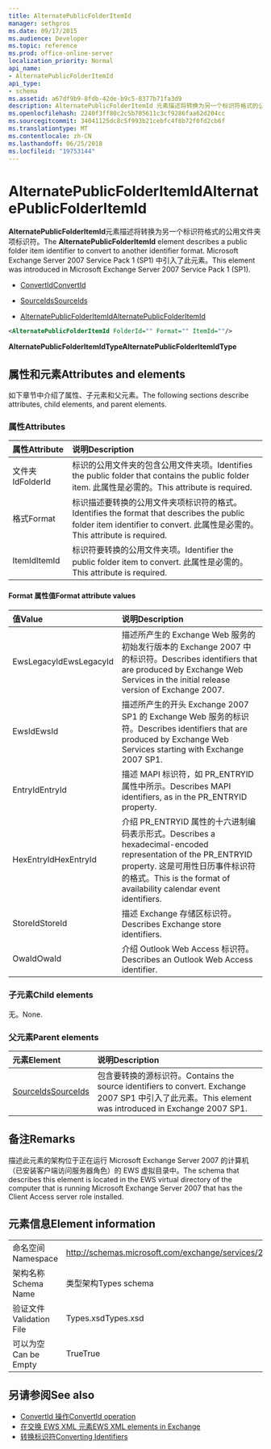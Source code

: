```yaml
---
title: AlternatePublicFolderItemId
manager: sethgros
ms.date: 09/17/2015
ms.audience: Developer
ms.topic: reference
ms.prod: office-online-server
localization_priority: Normal
api_name:
- AlternatePublicFolderItemId
api_type:
- schema
ms.assetid: a67df9b9-8fdb-42de-b9c5-8377b71fa3d9
description: AlternatePublicFolderItemId 元素描述将转换为另一个标识符格式的公用文件夹项标识符。 Microsoft Exchange Server 2007 Service Pack 1 (SP1) 中引入了此元素。
ms.openlocfilehash: 2240f3ff80c2c5b705611c3cf9286faa62d204cc
ms.sourcegitcommit: 34041125dc8c5f993b21cebfc4f8b72f0fd2cb6f
ms.translationtype: MT
ms.contentlocale: zh-CN
ms.lasthandoff: 06/25/2018
ms.locfileid: "19753144"
---
```

# <a name="alternatepublicfolderitemid"></a><span data-ttu-id="9b72e-104">AlternatePublicFolderItemId</span><span class="sxs-lookup"><span data-stu-id="9b72e-104">AlternatePublicFolderItemId</span></span>

<span data-ttu-id="9b72e-105">**AlternatePublicFolderItemId**元素描述将转换为另一个标识符格式的公用文件夹项标识符。</span><span class="sxs-lookup"><span data-stu-id="9b72e-105">The **AlternatePublicFolderItemId** element describes a public folder item identifier to convert to another identifier format.</span></span> <span data-ttu-id="9b72e-106">Microsoft Exchange Server 2007 Service Pack 1 (SP1) 中引入了此元素。</span><span class="sxs-lookup"><span data-stu-id="9b72e-106">This element was introduced in Microsoft Exchange Server 2007 Service Pack 1 (SP1).</span></span> 
  
- [<span data-ttu-id="9b72e-107">ConvertId</span><span class="sxs-lookup"><span data-stu-id="9b72e-107">ConvertId</span></span>](convertid.md)
  
- [<span data-ttu-id="9b72e-108">SourceIds</span><span class="sxs-lookup"><span data-stu-id="9b72e-108">SourceIds</span></span>](sourceids.md)
  
- [<span data-ttu-id="9b72e-109">AlternatePublicFolderItemId</span><span class="sxs-lookup"><span data-stu-id="9b72e-109">AlternatePublicFolderItemId</span></span>](alternatepublicfolderitemid.md)
  
```xml
<AlternatePublicFolderItemId FolderId="" Format="" ItemId=""/>
```

 <span data-ttu-id="9b72e-110">**AlternatePublicFolderItemIdType**</span><span class="sxs-lookup"><span data-stu-id="9b72e-110">**AlternatePublicFolderItemIdType**</span></span>
## <a name="attributes-and-elements"></a><span data-ttu-id="9b72e-111">属性和元素</span><span class="sxs-lookup"><span data-stu-id="9b72e-111">Attributes and elements</span></span>

<span data-ttu-id="9b72e-112">如下章节中介绍了属性、子元素和父元素。</span><span class="sxs-lookup"><span data-stu-id="9b72e-112">The following sections describe attributes, child elements, and parent elements.</span></span>
  
### <a name="attributes"></a><span data-ttu-id="9b72e-113">属性</span><span class="sxs-lookup"><span data-stu-id="9b72e-113">Attributes</span></span>

|<span data-ttu-id="9b72e-114">**属性**</span><span class="sxs-lookup"><span data-stu-id="9b72e-114">**Attribute**</span></span>|<span data-ttu-id="9b72e-115">**说明**</span><span class="sxs-lookup"><span data-stu-id="9b72e-115">**Description**</span></span>|
|:-----|:-----|
|<span data-ttu-id="9b72e-116">文件夹 Id</span><span class="sxs-lookup"><span data-stu-id="9b72e-116">FolderId</span></span>  <br/> |<span data-ttu-id="9b72e-117">标识的公用文件夹的包含公用文件夹项。</span><span class="sxs-lookup"><span data-stu-id="9b72e-117">Identifies the public folder that contains the public folder item.</span></span> <span data-ttu-id="9b72e-118">此属性是必需的。</span><span class="sxs-lookup"><span data-stu-id="9b72e-118">This attribute is required.</span></span>  <br/> |
|<span data-ttu-id="9b72e-119">格式</span><span class="sxs-lookup"><span data-stu-id="9b72e-119">Format</span></span>  <br/> |<span data-ttu-id="9b72e-120">标识描述要转换的公用文件夹项标识符的格式。</span><span class="sxs-lookup"><span data-stu-id="9b72e-120">Identifies the format that describes the public folder item identifier to convert.</span></span> <span data-ttu-id="9b72e-121">此属性是必需的。</span><span class="sxs-lookup"><span data-stu-id="9b72e-121">This attribute is required.</span></span>  <br/> |
|<span data-ttu-id="9b72e-122">ItemId</span><span class="sxs-lookup"><span data-stu-id="9b72e-122">ItemId</span></span>  <br/> |<span data-ttu-id="9b72e-123">标识符要转换的公用文件夹项。</span><span class="sxs-lookup"><span data-stu-id="9b72e-123">Identifier the public folder item to convert.</span></span> <span data-ttu-id="9b72e-124">此属性是必需的。</span><span class="sxs-lookup"><span data-stu-id="9b72e-124">This attribute is required.</span></span>  <br/> |
   
#### <a name="format-attribute-values"></a><span data-ttu-id="9b72e-125">Format 属性值</span><span class="sxs-lookup"><span data-stu-id="9b72e-125">Format attribute values</span></span>

|<span data-ttu-id="9b72e-126">**值**</span><span class="sxs-lookup"><span data-stu-id="9b72e-126">**Value**</span></span>|<span data-ttu-id="9b72e-127">**说明**</span><span class="sxs-lookup"><span data-stu-id="9b72e-127">**Description**</span></span>|
|:-----|:-----|
|<span data-ttu-id="9b72e-128">EwsLegacyId</span><span class="sxs-lookup"><span data-stu-id="9b72e-128">EwsLegacyId</span></span>  <br/> |<span data-ttu-id="9b72e-129">描述所产生的 Exchange Web 服务的初始发行版本的 Exchange 2007 中的标识符。</span><span class="sxs-lookup"><span data-stu-id="9b72e-129">Describes identifiers that are produced by Exchange Web Services in the initial release version of Exchange 2007.</span></span>  <br/> |
|<span data-ttu-id="9b72e-130">EwsId</span><span class="sxs-lookup"><span data-stu-id="9b72e-130">EwsId</span></span>  <br/> |<span data-ttu-id="9b72e-131">描述所产生的开头 Exchange 2007 SP1 的 Exchange Web 服务的标识符。</span><span class="sxs-lookup"><span data-stu-id="9b72e-131">Describes identifiers that are produced by Exchange Web Services starting with Exchange 2007 SP1.</span></span>  <br/> |
|<span data-ttu-id="9b72e-132">EntryId</span><span class="sxs-lookup"><span data-stu-id="9b72e-132">EntryId</span></span>  <br/> |<span data-ttu-id="9b72e-133">描述 MAPI 标识符，如 PR_ENTRYID 属性中所示。</span><span class="sxs-lookup"><span data-stu-id="9b72e-133">Describes MAPI identifiers, as in the PR_ENTRYID property.</span></span>  <br/> |
|<span data-ttu-id="9b72e-134">HexEntryId</span><span class="sxs-lookup"><span data-stu-id="9b72e-134">HexEntryId</span></span>  <br/> |<span data-ttu-id="9b72e-135">介绍 PR_ENTRYID 属性的十六进制编码表示形式。</span><span class="sxs-lookup"><span data-stu-id="9b72e-135">Describes a hexadecimal-encoded representation of the PR_ENTRYID property.</span></span> <span data-ttu-id="9b72e-136">这是可用性日历事件标识符的格式。</span><span class="sxs-lookup"><span data-stu-id="9b72e-136">This is the format of availability calendar event identifiers.</span></span>  <br/> |
|<span data-ttu-id="9b72e-137">StoreId</span><span class="sxs-lookup"><span data-stu-id="9b72e-137">StoreId</span></span>  <br/> |<span data-ttu-id="9b72e-138">描述 Exchange 存储区标识符。</span><span class="sxs-lookup"><span data-stu-id="9b72e-138">Describes Exchange store identifiers.</span></span>  <br/> |
|<span data-ttu-id="9b72e-139">OwaId</span><span class="sxs-lookup"><span data-stu-id="9b72e-139">OwaId</span></span>  <br/> |<span data-ttu-id="9b72e-140">介绍 Outlook Web Access 标识符。</span><span class="sxs-lookup"><span data-stu-id="9b72e-140">Describes an Outlook Web Access identifier.</span></span>  <br/> |
   
### <a name="child-elements"></a><span data-ttu-id="9b72e-141">子元素</span><span class="sxs-lookup"><span data-stu-id="9b72e-141">Child elements</span></span>

<span data-ttu-id="9b72e-142">无。</span><span class="sxs-lookup"><span data-stu-id="9b72e-142">None.</span></span>
  
### <a name="parent-elements"></a><span data-ttu-id="9b72e-143">父元素</span><span class="sxs-lookup"><span data-stu-id="9b72e-143">Parent elements</span></span>

|<span data-ttu-id="9b72e-144">**元素**</span><span class="sxs-lookup"><span data-stu-id="9b72e-144">**Element**</span></span>|<span data-ttu-id="9b72e-145">**说明**</span><span class="sxs-lookup"><span data-stu-id="9b72e-145">**Description**</span></span>|
|:-----|:-----|
|[<span data-ttu-id="9b72e-146">SourceIds</span><span class="sxs-lookup"><span data-stu-id="9b72e-146">SourceIds</span></span>](sourceids.md) <br/> |<span data-ttu-id="9b72e-147">包含要转换的源标识符。</span><span class="sxs-lookup"><span data-stu-id="9b72e-147">Contains the source identifiers to convert.</span></span> <span data-ttu-id="9b72e-148">Exchange 2007 SP1 中引入了此元素。</span><span class="sxs-lookup"><span data-stu-id="9b72e-148">This element was introduced in Exchange 2007 SP1.</span></span>  <br/> |
   
## <a name="remarks"></a><span data-ttu-id="9b72e-149">备注</span><span class="sxs-lookup"><span data-stu-id="9b72e-149">Remarks</span></span>

<span data-ttu-id="9b72e-150">描述此元素的架构位于正在运行 Microsoft Exchange Server 2007 的计算机（已安装客户端访问服务器角色）的 EWS 虚拟目录中。</span><span class="sxs-lookup"><span data-stu-id="9b72e-150">The schema that describes this element is located in the EWS virtual directory of the computer that is running Microsoft Exchange Server 2007 that has the Client Access server role installed.</span></span>
  
## <a name="element-information"></a><span data-ttu-id="9b72e-151">元素信息</span><span class="sxs-lookup"><span data-stu-id="9b72e-151">Element information</span></span>

|||
|:-----|:-----|
|<span data-ttu-id="9b72e-152">命名空间</span><span class="sxs-lookup"><span data-stu-id="9b72e-152">Namespace</span></span>  <br/> |http://schemas.microsoft.com/exchange/services/2006/types  <br/> |
|<span data-ttu-id="9b72e-153">架构名称</span><span class="sxs-lookup"><span data-stu-id="9b72e-153">Schema Name</span></span>  <br/> |<span data-ttu-id="9b72e-154">类型架构</span><span class="sxs-lookup"><span data-stu-id="9b72e-154">Types schema</span></span>  <br/> |
|<span data-ttu-id="9b72e-155">验证文件</span><span class="sxs-lookup"><span data-stu-id="9b72e-155">Validation File</span></span>  <br/> |<span data-ttu-id="9b72e-156">Types.xsd</span><span class="sxs-lookup"><span data-stu-id="9b72e-156">Types.xsd</span></span>  <br/> |
|<span data-ttu-id="9b72e-157">可以为空</span><span class="sxs-lookup"><span data-stu-id="9b72e-157">Can be Empty</span></span>  <br/> |<span data-ttu-id="9b72e-158">True</span><span class="sxs-lookup"><span data-stu-id="9b72e-158">True</span></span>  <br/> |
   
## <a name="see-also"></a><span data-ttu-id="9b72e-159">另请参阅</span><span class="sxs-lookup"><span data-stu-id="9b72e-159">See also</span></span>

- [<span data-ttu-id="9b72e-160">ConvertId 操作</span><span class="sxs-lookup"><span data-stu-id="9b72e-160">ConvertId operation</span></span>](convertid-operation.md)
- [<span data-ttu-id="9b72e-161">在交换 EWS XML 元素</span><span class="sxs-lookup"><span data-stu-id="9b72e-161">EWS XML elements in Exchange</span></span>](ews-xml-elements-in-exchange.md)
- [<span data-ttu-id="9b72e-162">转换标识符</span><span class="sxs-lookup"><span data-stu-id="9b72e-162">Converting Identifiers</span></span>](http://msdn.microsoft.com/library/a5391746-b6ef-4f48-8fc8-8255258651aa%28Office.15%29.aspx)

